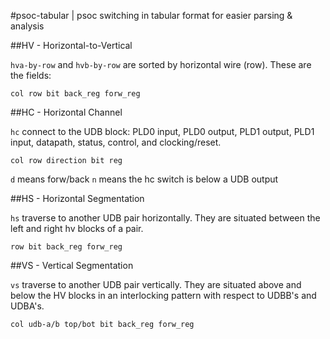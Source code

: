 #psoc-tabular | psoc switching in tabular format for easier parsing & analysis

##HV - Horizontal-to-Vertical

`hva-by-row` and `hvb-by-row` are sorted by horizontal wire (row). These are the fields:

    col row bit back_reg forw_reg

##HC - Horizontal Channel

`hc` connect to the UDB block: PLD0 input, PLD0 output, PLD1 output, PLD1 input, datapath, status, control, and clocking/reset.

    col row direction bit reg

`d` means forw/back
`n` means the hc switch is below a UDB output

##HS - Horizontal Segmentation

`hs` traverse to another UDB pair horizontally. They are situated between the left and right hv blocks of a pair.

    row bit back_reg forw_reg

##VS - Vertical Segmentation

`vs` traverse to another UDB pair vertically. They are situated above and below the HV blocks in an interlocking pattern with respect to UDBB's and UDBA's.

    col udb-a/b top/bot bit back_reg forw_reg

